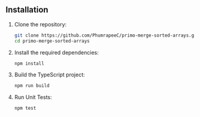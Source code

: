 ## Installation

1. Clone the repository:
   ```bash
   git clone https://github.com/PhumrapeeC/primo-merge-sorted-arrays.git
   cd primo-merge-sorted-arrays
2. Install the required dependencies:
   ```bash
   npm install
3. Build the TypeScript project:
   ```bash
   npm run build
4. Run Unit Tests:
   ```bash
   npm test
